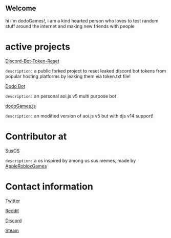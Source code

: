 ## Welcome 

hi i'm dodoGames!, i am a kind hearted person who loves to test random stuff around the internet and making new friends with people



# active projects
[Discord-Bot-Token-Reset](https://github.com/DodoGames7/discord-bot-token-reset)


`description:` a public forked project to reset leaked discord bot tokens from popular hosting platforms by leaking them via token.txt file!

[Dodo Bot](https://github.com/DodoGames7/Dodo-Bot)


`description:` an personal aoi.js v5 multi purpose bot


[dodoGames.js](https://github.com/DodoGames7/dodoGames.js)


`description:` an modified version of aoi.js v5 but with djs v14 support!

# Contributor at 
[SusOS](https://github.com/SusOS-Official/SusOS)


`description:` a os inspired by among us sus memes, made by [AppleRobloxGames](https://applerobloxgames-team.github.io/applerobloxgames-website/Aboutme.html)

# Contact information

[Twitter](https://twitter.com/dodoGames14)



[Reddit](https://www.reddit.com/user/dodoGames7) 



[Discord](https://discord.gg/pFwKjAaZvj)



[Steam](https://steamcommunity.com/id/dodoGames7/)



